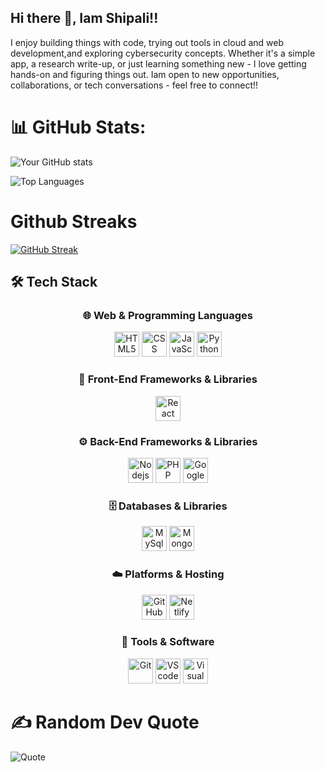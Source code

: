 ## Hi there 👋, Iam Shipali!!

I enjoy building things with code, trying out tools in cloud and web development,and exploring cybersecurity concepts. Whether it's a simple app, a research write-up, or just learning something new - I love getting hands-on and figuring things out.
Iam open to new opportunities, collaborations, or tech conversations - feel free to connect!!

# 📊 GitHub Stats:

![Your GitHub stats](https://github-readme-stats.vercel.app/api?username=shipalibhandary&show_icons=true&theme=dark)

![Top Languages](https://github-readme-stats.vercel.app/api/top-langs/?username=shipalibhandary&layout=compact&theme=dark)

# Github Streaks
[![GitHub Streak](https://streak-stats.demolab.com/?user=shipalibhandary&theme=dark)](https://git.io/streak-stats)

## 🛠️ Tech Stack  

<div align="center">

### 🌐 Web & Programming Languages  
<img src="https://cdn.jsdelivr.net/gh/devicons/devicon/icons/html5/html5-original.svg" width="40" height="40" title="HTML5"/>  
<img src="https://cdn.jsdelivr.net/gh/devicons/devicon/icons/css3/css3-original.svg" width="40" height="40" title="CSS"/>  
<img src="https://cdn.jsdelivr.net/gh/devicons/devicon/icons/javascript/javascript-original.svg" width="40" height="40" title="JavaScipt"/>  
<img src="https://cdn.jsdelivr.net/gh/devicons/devicon/icons/python/python-original.svg" width="40" height="40" title="Python"/>  

### 🎨 Front-End Frameworks & Libraries  
<img src="https://cdn.jsdelivr.net/gh/devicons/devicon/icons/react/react-original.svg" width="40" height="40" title="React"/>  

### ⚙️ Back-End Frameworks & Libraries  
<img src="https://cdn.jsdelivr.net/gh/devicons/devicon/icons/nodejs/nodejs-original.svg" width="40" height="40" title="Nodejs"/>  
<img src="https://cdn.jsdelivr.net/gh/devicons/devicon/icons/php/php-original.svg" width="40" height="40" title="PHP"/>  
<img src="https://cdn.jsdelivr.net/gh/devicons/devicon/icons/googlecloud/googlecloud-original.svg" width="40" height="40" title="GoogleCloud"/>  

### 🗄️ Databases & Libraries  
<img src="https://cdn.jsdelivr.net/gh/devicons/devicon/icons/mysql/mysql-original.svg" width="40" height="40" title="MySql"/>  
<img src="https://cdn.jsdelivr.net/gh/devicons/devicon/icons/mongodb/mongodb-original.svg" width="40" height="40" title="MongoDB"/>  

### ☁️ Platforms & Hosting  
<img src="https://upload.wikimedia.org/wikipedia/commons/9/91/Octicons-mark-github.svg" width="40" height="40" title="GitHub"/>
<img src="https://cdn.jsdelivr.net/gh/devicons/devicon/icons/netlify/netlify-original.svg" width="40" height="40" title="Netlify"/>  

### 🔧 Tools & Software  
<img src="https://cdn.jsdelivr.net/gh/devicons/devicon/icons/git/git-original.svg" width="40" height="40" title="Git"/>  
<img src="https://cdn.jsdelivr.net/gh/devicons/devicon/icons/vscode/vscode-original.svg" width="40" height="40" title="VScode"/>  
<img src="https://cdn.jsdelivr.net/gh/devicons/devicon/icons/visualstudio/visualstudio-plain.svg" width="40" height="40" title="Visual Studio"/>  

</div>


# ✍️ Random Dev Quote
![Quote](https://quotes-github-readme.vercel.app/api?type=horizontal&theme=dark)

